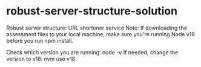 # robust-server-structure-solution
 Robust server structure: URL shortener service
 Note: If downloading the assessment files to your local machine, make sure you're running Node v18 before you run npm install.

 Check which version you are running: node -v
 If needed, change the version to v18: nvm use v18
